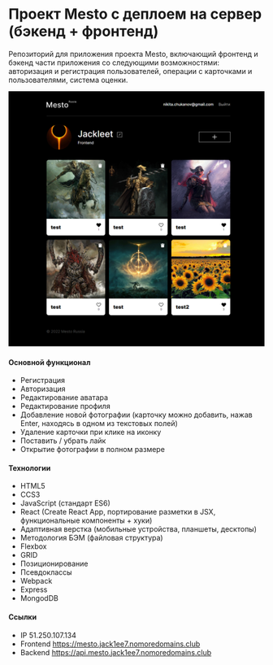 # Проект Mesto с деплоем на сервер (бэкенд + фронтенд)
Репозиторий для приложения проекта Mesto, включающий фронтенд и бэкенд части приложения со следующими возможностями: авторизация и регистрация пользователей, операции с карточками и пользователями, система оценки.

![](https://github.com/Jack1ee7/react-mesto-api-full/blob/main/frontend/src/images/mesto.jack1ee7.nomoredomains.club_.png)

#### Основной функционал
+ Регистрация
+ Авторизация
+ Редактирование аватара
+ Редактирование профиля
+ Добавление новой фотографии (карточку можно добавить, нажав Enter, находясь в одном из текстовых полей)
+ Удаление карточки при клике на иконку
+ Поставить / убрать лайк
+ Открытие фотографии в полном размере

#### Технологии
+ HTML5
+ CCS3
+ JavaScript (стандарт ES6)
+ React (Create React App, портирование разметки в JSX, функциональные компоненты + хуки)
+ Адаптивная верстка (мобильные устройства, планшеты, десктопы)
+ Методология БЭМ (файловая структура)
+ Flexbox
+ GRID
+ Позиционирование
+ Псевдоклассы
+ Webpack
+ Express
+ MongodDB

#### Ссылки
* IP 51.250.107.134
* Frontend https://mesto.jack1ee7.nomoredomains.club
* Backend https://api.mesto.jack1ee7.nomoredomains.club

